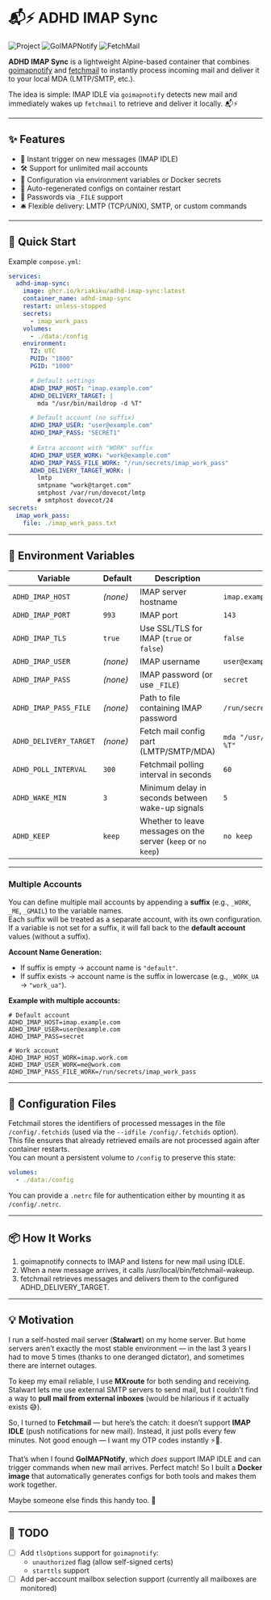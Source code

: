 # 📬⚡ ADHD IMAP Sync

<!-- VERSIONS -->
![Project](https://img.shields.io/badge/Project-v1.1.2-blue) ![GoIMAPNotify](https://img.shields.io/badge/GoIMAPNotify-v2.5.3-green) ![FetchMail](https://img.shields.io/badge/FetchMail-v6.5.6-green)
<!-- /VERSIONS -->

**ADHD IMAP Sync** is a lightweight Alpine-based container that combines [goimapnotify](https://github.com/shackra/goimapnotify) and [fetchmail](https://www.fetchmail.info/) to instantly process incoming mail and deliver it to your local MDA (LMTP/SMTP, etc.).

The idea is simple: IMAP IDLE via `goimapnotify` detects new mail and immediately wakes up `fetchmail` to retrieve and deliver it locally. 📬⚡


---

## ✨ Features

- 📨 Instant trigger on new messages (IMAP IDLE)
- 🛠️ Support for unlimited mail accounts
- 📂 Configuration via environment variables or Docker secrets
- 🔄 Auto-regenerated configs on container restart
- 🔐 Passwords via `_FILE` support
- 🛎️ Flexible delivery: LMTP (TCP/UNIX), SMTP, or custom commands


---

## 🚀 Quick Start

Example `compose.yml`:

```yaml
services:
  adhd-imap-sync:
    image: ghcr.io/kriakiku/adhd-imap-sync:latest
    container_name: adhd-imap-sync
    restart: unless-stopped
    secrets:
      - imap_work_pass
    volumes:
      - ./data:/config
    environment:
      TZ: UTC
      PUID: "1000"
      PGID: "1000"

      # Default settings
      ADHD_IMAP_HOST: "imap.example.com"
      ADHD_DELIVERY_TARGET: |
        mda "/usr/bin/maildrop -d %T"

      # Default account (no suffix)
      ADHD_IMAP_USER: "user@example.com"
      ADHD_IMAP_PASS: "SECRET1"
      
      # Extra account with "WORK" suffix 
      ADHD_IMAP_USER_WORK: "work@example.com"
      ADHD_IMAP_PASS_FILE_WORK: "/run/secrets/imap_work_pass"
      ADHD_DELIVERY_TARGET_WORK: |
        lmtp
        smtpname "work@target.com"
        smtphost /var/run/dovecot/lmtp
        # smtphost dovecot/24
secrets:
  imap_work_pass:
    file: ./imap_work_pass.txt
```


---

## 🔧 Environment Variables

| Variable | Default | Description | Example |
|----------|---------|-------------|---------|
| `ADHD_IMAP_HOST` | *(none)* | IMAP server hostname | `imap.example.com` |
| `ADHD_IMAP_PORT` | `993` | IMAP port | `143` |
| `ADHD_IMAP_TLS` | `true` | Use SSL/TLS for IMAP (`true` or `false`) | `false` |
| `ADHD_IMAP_USER` | *(none)* | IMAP username | `user@example.com` |
| `ADHD_IMAP_PASS` | *(none)* | IMAP password (or use `_FILE`) | `secret` |
| `ADHD_IMAP_PASS_FILE` | *(none)* | Path to file containing IMAP password | `/run/secrets/imap_work_pass` |
| `ADHD_DELIVERY_TARGET` | *(none)* | Fetch mail config part (LMTP/SMTP/MDA) | `mda "/usr/bin/maildrop -d %T"`  |
| `ADHD_POLL_INTERVAL` | `300` | Fetchmail polling interval in seconds | `60` |
| `ADHD_WAKE_MIN` | `3` | Minimum delay in seconds between wake-up signals | `5` |
| `ADHD_KEEP` | `keep` | Whether to leave messages on the server (`keep` or `no keep`) | `no keep` |


---

### Multiple Accounts

You can define multiple mail accounts by appending a **suffix** (e.g., `_WORK`, `_ME`, `_GMAIL`) to the variable names.  
Each suffix will be treated as a separate account, with its own configuration.  
If a variable is not set for a suffix, it will fall back to the **default account** values (without a suffix).

**Account Name Generation:**
- If suffix is empty → account name is `"default"`.
- If suffix exists → account name is the suffix in lowercase (e.g., `_WORK_UA` → `"work_ua"`).

**Example with multiple accounts:**
```env
# Default account
ADHD_IMAP_HOST=imap.example.com
ADHD_IMAP_USER=user@example.com
ADHD_IMAP_PASS=secret

# Work account
ADHD_IMAP_HOST_WORK=imap.work.com
ADHD_IMAP_USER_WORK=me@work.com
ADHD_IMAP_PASS_FILE_WORK=/run/secrets/imap_work_pass
```


---

## 📂 Configuration Files


Fetchmail stores the identifiers of processed messages in the file `/config/.fetchids` (used via the `--idfile /config/.fetchids` option).  
This file ensures that already retrieved emails are not processed again after container restarts.  
You can mount a persistent volume to `/config` to preserve this state:

```yaml
volumes:
  - ./data:/config
```

You can provide a `.netrc` file for authentication either by mounting it as `/config/.netrc`.  

---

## 📦 How It Works

1. goimapnotify connects to IMAP and listens for new mail using IDLE.
2. When a new message arrives, it calls /usr/local/bin/fetchmail-wakeup.
3. fetchmail retrieves messages and delivers them to the configured ADHD_DELIVERY_TARGET.


---

## 💡 Motivation  

I run a self-hosted mail server (**Stalwart**) on my home server. But home servers aren’t exactly the most stable environment — in the last 3 years I had to move 5 times (thanks to one deranged dictator), and sometimes there are internet outages.

To keep my email reliable, I use **MXroute** for both sending and receiving. Stalwart lets me use external SMTP servers to send mail, but I couldn’t find a way to **pull mail from external inboxes** (would be hilarious if it actually exists 😅).  

So, I turned to **Fetchmail** — but here’s the catch: it doesn’t support **IMAP IDLE** (push notifications for new mail). Instead, it just polls every few minutes. Not good enough — I want my OTP codes instantly ⚡📲.  

That’s when I found **GoIMAPNotify**, which *does* support IMAP IDLE and can trigger commands when new mail arrives. Perfect match! So I built a **Docker image** that automatically generates configs for both tools and makes them work together.  

Maybe someone else finds this handy too. 🙂


---

## 📝 TODO

- [ ] Add `tlsOptions` support for `goimapnotify`:
  - `unauthorized` flag (allow self-signed certs)
  - `starttls` support
- [ ] Add per-account mailbox selection support (currently all mailboxes are monitored)
